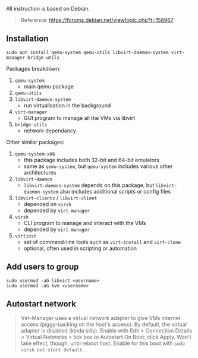 All instruction is based on Debian.

> Reference: https://forums.debian.net/viewtopic.php?t=158967

## Installation

```
sudo apt install qemu-system qemu-utils libvirt-daemon-system virt-manager bridge-utils
```

Packages breakdown:

1. `qemu-system`
    - main qemu package
2. `qemu-utils`
3. `libvirt-daemon-system`
    - run virtualisation in the background
4. `virt-manager`
    - GUI program to manage all the VMs via libvirt
5. `bridge-utils`
    - network dependancy

Other similar packages:

1. `qemu-system-x86`
    - this package includes both 32-bit and 64-bit emulators
    - same as `qemu-system`, but `qemu-system` includes various other architectures
2. `libvirt-daemon`
    - `libvirt-daemon-system` depends on this package, but `libvirt-daemon-system` also includes additional scripts or config files
3. `libvirt-clients` / `libvirt-client`
    - depended on `virsh`
    - depended by `virt-manager`
4. `virsh`
    - CLI program to manage and interact with the VMs
    - depended by `virt-manager`
5. `virtinst`
    - set of command-line tools such as `virt-install` and `virt-clone`
    - optional, often used in scripting or automation

## Add users to group

```
sudo usermod -aG libvirt <username>
sudo usermod -aG kvm <username>
```

## Autostart network

> Virt-Manager uses a virtual network adapter to give VMs internet access (piggy-backing on the host's access). By default, the virtual adapter is disabled (kinda silly). Enable with Edit > Connection Details > Virtual Networks > tick box to Autostart On Boot; click Apply. Won't take effect, though, until reboot host. Enable for this boot with `sudo virsh net-start default`.
